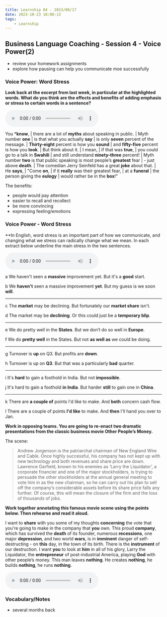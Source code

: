 ```yaml
---
title: Learnship 04 - 2023/08/17
date: 2023-10-23 18:08:13
tags:
    - Learnship
---
```


## Business Language Coaching - Session 4 - Voice Power(2)

* review your homework assignments
* explore how pausing can help you communicate moe successfully

### Voice Power: Word Stress

**Look back at the excerpt from last week, in particular at the highlighted words. What do you think are the effects and benefits of adding emphasis or stress to certain words in a sentence?**

<audio controls>
  <source src="/audio/session3_2.mp3" type="audio/mpeg">
Your browser does not support the audio element.
</audio>

You ***know**, | there are a lot of **myths** about speaking in public. | Myth number **one** | is that what you actually **say** | is only **seven** percent of the message. | **Thirty-eight** percent is how you **sound** | and **fifty-five** percent is how you **look**. | But think about it. | I mean, | if that was **true**, | you could go to a talk in **Swahili** | and still understand **ninety-three** percent! | Myth number **two** is that public speaking is most people’s **greatest** fear | - just above **death**. | The comedian Jerry Seinfeld has a great **joke** about that. | He **says**, | "Come **on**, | if it **really** was their greatest fear, | at a **funeral** | the person giving the **eulogy** | would rather be in the **box**!"

The benefits:

* people would pay attention
* easier to recall and recollect
* be more convincing
* expressing feeling/emotions

### Voice Power - Word Stress

**In English, word stress is an important part of how we communicate, and changing what we stress can radically change what we mean. In each extract below underline the main stress in the two sentences.

<audio controls>
  <source src="/audio/session4_1.mp3" type="audio/mpeg">
Your browser does not support the audio element.
</audio>

a We haven't seen a **massive** improvement yet. But it's a **good** start.

b We **haven't** seen a massive improvement **yet**. But my guess is we soon **will**.

***

c The **market** may be declining. But fortunately our **market share** isn't.

d The market may be **declining**. Or this could just be a **temporary blip**.

***

e We do pretty well in the **States**. But we don’t do so well in **Europe**.

f We do **pretty well** in the States. But not **as well as** we could be doing.

***

g Turnover is **up** on Q3. But profits are **down**.

h Turnover is up on **Q3**. But that was a particularly **bad** quarter.

***

i It's **hard** to gain a foothold in India. But not **impossible**.

j It's hard to gain a foothold **in India**. But harder **still** to gain one in **China**.

***

k There are **a couple of** points I'd like to make. And **both** concern cash flow.

l There are a couple of points **I'd like** to make. And **then** I'll hand you over to Jan.

**Work in opposing teams. You are going to re-enact two dramatic presentations from the classic business movie Other People’s Money.**

The scene:

> Andrew Jorgenson is the patriarchal chairman of New England Wire and Cable. Once highly successful, his company has not kept up with new technology and both revenues and share price are down. Lawrence Garfield, known to his enemies as ‘Larry the Liquidator’, a corporate financier and one of the major stockholders, is trying to persuade the other stockholders at the annual general meeting to vote him in as the new chairman, so he can carry out his plan to sell off the company’s considerable assets before its share price falls any further. Of course, this will mean the closure of the firm and the loss of thousands of jobs.

**Work together annotating this famous movie scene using the points below. Then rehearse and read it aloud.**

I want to **share** with you some of my thoughts **concerning** the vote that you're going to make in the company that **you** own. This proud **company**, which has survived the **death** of its founder, numerous **recessions**, one major **depression**, and two world **wars**, is in **imminent** danger of self-destructing - on **this** day, in the town of its birth. There is the **instrument** of our destruction. I want **you** to look at **him** in all of his glory, Larry the Liquidator, the **entrepreneur** of post-industrial America, playing **God** with other people’s money. This man leaves **nothing**. He creates **nothing**, he builds **nothing**, he runs **nothing**.

<audio controls>
  <source src="/audio/session4_2.mp3" type="audio/mpeg">
Your browser does not support the audio element.
</audio>

### Vocabulary/Notes

* several months back
